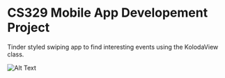# CS329 Mobile App Developement Project

Tinder styled swiping app to find interesting events using the KolodaView class.

![Alt Text](https://raw.github.com/boboloo/Event-Em/blob/master/UsageExample/example.gif)
